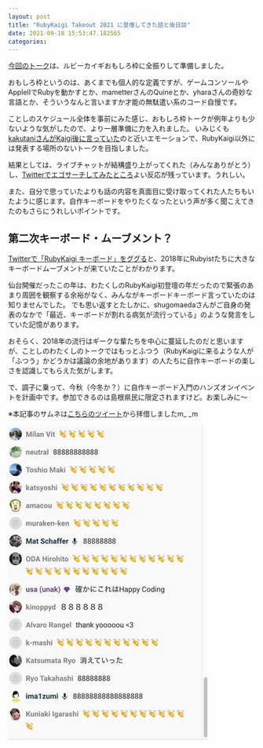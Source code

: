 ```yaml
---
layout: post
title: "RubyKaigi Takeout 2021 に登壇してきた話と後日談"
date: 2021-09-18 15:53:47.182565
categories: 
---
```


[今回のトーク](https://rubykaigi.org/2021-takeout/presentations/hasumikin.html)は、ルビーカイギおもしろ枠に全振りして準備しました。


おもしろ枠というのは、あくまでも個人的な定義ですが、ゲームコンソールやAppleⅡでRubyを動かすとか、mametterさんのQuineとか、yharaさんの奇妙な言語とか、そういうなんと言いますか才能の無駄遣い系のコード自慢です。


ことしのスケジュール全体を事前にみた感じ、おもしろ枠トークが例年よりも少ないような気がしたので、より一層準備に力を入れました。
いみじくも[kakutaniさんがKaigi後に言っていた](https://twitter.com/kakutani/status/1436619008174804992)のと近いエモーションで、RubyKaigi以外には発表する場所のないトークを目指しました。


結果としては、ライブチャットが結構盛り上がってくれた（みんなありがとう）し、[Twitterでエゴサーチしてみたところ](https://twitter.com/search?q=rubykaigi%20OR%20rubykaigiB%20-rubykaigiA%20since%3A2021-9-10_10%3A53%3A00_JST%20until%3A2021-9-10_11%3A30%3A00_JST&src=typed_query&f=live)よい反応が残っています。うれしい。

また、自分で思っていたよりも話の内容を真面目に受け取ってくれた人たちもいたように感じます。自作キーボードをやりたくなったという声が多く聞こえてきたのもさらにうれしいポイントです。

## 第二次キーボード・ムーブメント？

[Twitterで「RubyKaigi キーボード」をググる](https://twitter.com/search?q=rubykaigi%20%E3%82%AD%E3%83%BC%E3%83%9C%E3%83%BC%E3%83%89&src=typed_query)と、2018年にRubyistたちに大きなキーボードムーブメントが来ていたことがわかります。


仙台開催だったこの年は、わたくしのRubyKaigi初登壇の年だったので緊張のあまり周囲を観察する余裕がなく、みんながキーボードキーボード言っていたのは知りませんでした。
でも思い返すとたしかに、shugomaedaさんがご自身の発表のなかで「最近、キーボードが割れる病気が流行っている」のような発言をしていた記憶があります。


おそらく、2018年の流行はギークな輩たちを中心に蔓延したのだと思いますが、ことしのわたくしのトークではもっとふつう（RubyKaigiに来るような人が「ふつう」かどうかは議論の余地があります）の人たちに自作キーボードの楽しさを認識してもらえた気がします。


で、調子に乗って、今秋（今冬か？）に自作キーボード入門のハンズオンイベントを計画中です。参加できるのは島根県民に限定されますけど。お楽しみに～


※本記事のサムネは[こちらのツイート](https://twitter.com/matschaffer/status/1436154039545184275)から拝借しましたm_ _m

![](/assets/images/202109/E-4-drjVQA8wNS8.jpg)
